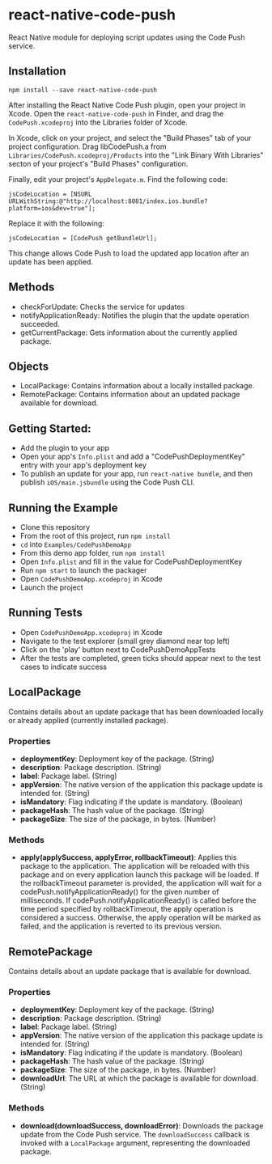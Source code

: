 react-native-code-push
===

React Native module for deploying script updates using the Code Push service.

Installation
---

```
npm install --save react-native-code-push
```

After installing the React Native Code Push plugin, open your project in Xcode. Open the `react-native-code-push` in Finder, and drag the `CodePush.xcodeproj` into the Libraries folder of Xcode.

In Xcode, click on your project, and select the "Build Phases" tab of your project configuration. Drag libCodePush.a from `Libraries/CodePush.xcodeproj/Products` into the "Link Binary With Libraries" secton of your project's "Build Phases" configuration.

Finally, edit your project's `AppDelegate.m`. Find the following code:

```
jsCodeLocation = [NSURL URLWithString:@"http://localhost:8081/index.ios.bundle?platform=ios&dev=true"];
```

Replace it with the following:

```
jsCodeLocation = [CodePush getBundleUrl];
```

This change allows Code Push to load the updated app location after an update has been applied.

Methods
---

* checkForUpdate: Checks the service for updates
* notifyApplicationReady: Notifies the plugin that the update operation succeeded.
* getCurrentPackage: Gets information about the currently applied package.

Objects
---

* LocalPackage: Contains information about a locally installed package.
* RemotePackage: Contains information about an updated package available for download.

Getting Started:
---

* Add the plugin to your app
* Open your app's `Info.plist` and add a "CodePushDeploymentKey" entry with your app's deployment key
* To publish an update for your app, run `react-native bundle`, and then publish `iOS/main.jsbundle` using the Code Push CLI.

Running the Example
---

* Clone this repository
* From the root of this project, run `npm install`
* `cd` into `Examples/CodePushDemoApp`
* From this demo app folder, run `npm install`
* Open `Info.plist` and fill in the value for CodePushDeploymentKey
* Run `npm start` to launch the packager
* Open `CodePushDemoApp.xcodeproj` in Xcode
* Launch the project

Running Tests
---

* Open `CodePushDemoApp.xcodeproj` in Xcode
* Navigate to the test explorer (small grey diamond near top left)
* Click on the 'play' button next to CodePushDemoAppTests
* After the tests are completed, green ticks should appear next to the test cases to indicate success


## LocalPackage
Contains details about an update package that has been downloaded locally or already applied (currently installed package).
### Properties
- __deploymentKey__: Deployment key of the package. (String)
- __description__: Package description. (String)
- __label__: Package label. (String)
- __appVersion__: The native version of the application this package update is intended for. (String)
- __isMandatory__: Flag indicating if the update is mandatory. (Boolean)
- __packageHash__: The hash value of the package. (String)
- __packageSize__: The size of the package, in bytes. (Number)

### Methods
- __apply(applySuccess, applyError, rollbackTimeout)__: Applies this package to the application. The application will be reloaded with this package and on every application launch this package will be loaded.
If the rollbackTimeout parameter is provided, the application will wait for a codePush.notifyApplicationReady() for the given number of milliseconds.
If codePush.notifyApplicationReady() is called before the time period specified by rollbackTimeout, the apply operation is considered a success.
Otherwise, the apply operation will be marked as failed, and the application is reverted to its previous version.

## RemotePackage
Contains details about an update package that is available for download.
### Properties
- __deploymentKey__: Deployment key of the package. (String)
- __description__: Package description. (String)
- __label__: Package label. (String)
- __appVersion__: The native version of the application this package update is intended for. (String)
- __isMandatory__: Flag indicating if the update is mandatory. (Boolean)
- __packageHash__: The hash value of the package. (String)
- __packageSize__: The size of the package, in bytes. (Number)
- __downloadUrl__: The URL at which the package is available for download. (String)

### Methods
- __download(downloadSuccess, downloadError)__: Downloads the package update from the Code Push service. The ```downloadSuccess``` callback is invoked with a ```LocalPackage``` argument, representing the downloaded package.

